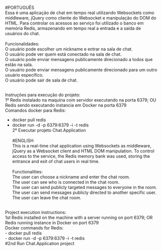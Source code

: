 #PORTUGUÊS<br/>
Essa é uma aplicação de chat em tempo real utilizando Websockets como middleware, jQuery como cliente do Websocket e manipulação do DOM do HTML.
Para controlar os acessos ao serviço foi utilizado o banco em memória Redis, armazenando em tempo real a entrada e a saída de usuários do chat.
<br/><br/>
Funcionalidades:<br/>
O usuário pode escolher um nickname e entrar na sala de chat.<br/>
O usuário pode ver quem está conectado na sala de chat.<br/>
O usuário pode enviar mensagens publicamente direcionado a todos que estão na sala.<br/>
O usuário pode enviar mensagens publicamente direcionado para um outro usuário especifico.<br/>
O usuário pode sair de sala de chat.<br/><br/>

Instruções para execução do projeto:<br/>
1º Redis instalado na maquina com servidor executando na porta 6379; OU Redis sendo executando instancia em Docker na porta 6379<br/>
Comandos docker para Redis:<br/>
- docker pull redis<br/>
- docker run -d -p 6379:6379 -i -t redis<br/>
2º Executar projeto Chat.Application
<br/><br/>
#ENGLISH<br/>
This is a real-time chat application using Websockets as middleware, jQuery as a Websocket client and HTML DOM manipulation.
To control access to the service, the Redis memory bank was used, storing the entrance and exit of chat users in real time.
<br/><br/>
Functionalities:<br/>
The user can choose a nickname and enter the chat room.<br/>
The user can see who is connected in the chat room.<br/>
The user can send publicly targeted messages to everyone in the room.<br/>
The user can send messages publicly directed to another specific user.<br/>
The user can leave the chat room.<br/>
<br/>
Project execution instructions:<br/>
1st Redis installed on the machine with a server running on port 6379; OR Redis running instance in Docker on port 6379<br/>
Docker commands for Redis:<br/>
- docker pull redis<br/>
- docker run -d -p 6379:6379 -i -t redis <br/>
#2nd Run Chat.Application project
